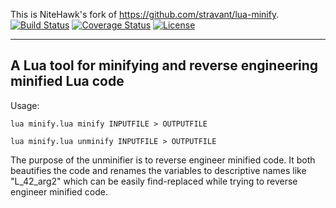 This is NiteHawk's fork of https://github.com/stravant/lua-minify.  
[![Build Status](https://travis-ci.org/n1tehawk/lua-minify.svg?branch=nitehawk)](https://travis-ci.org/n1tehawk/lua-minify)
[![Coverage Status](https://coveralls.io/repos/n1tehawk/lua-minify/badge.svg?branch=nitehawk)](https://coveralls.io/r/n1tehawk/lua-minify?branch=nitehawk)
[![License](http://img.shields.io/badge/License-MIT-green.svg)](LICENSE.md)

---

## A Lua tool for minifying and reverse engineering minified Lua code

Usage:

    lua minify.lua minify INPUTFILE > OUTPUTFILE 

    lua minify.lua unminify INPUTFILE > OUTPUTFILE

The purpose of the unminifier is to reverse engineer minified code. It both beautifies the code and renames the variables to descriptive names like "L_42_arg2" which can be easily find-replaced while trying to reverse engineer minified code.